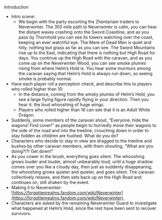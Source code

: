 Introduction
- Intro scene:
	- We begin with the party escorting the Zhentariam traders to Neverwinter. The 350 mile path to Neverwinter is calm, you can hear the distant waves crashing onto the Sword Coastline, and as you pass by Thornhold you can see its towers watching over the coast, keeping an ever watchful eye. The Mere of Dead Men is quiet and hilly, nothing but grass as far as you can see. The Sword Mountains rise up to the East, indicating that there is nothing but High Road for days. You continue up the High Road with the caravan, and as you come up on the Neverwinter Wood, you can see smoke plumes rising from where Helm’s Hold is. You hear some murmurs among the caravan saying that Helm’s Hold is always run down, so seeing smoke is probably normal. 
- Have each player roll a perception check, and describe this to players who rolled higher than 10:
	- In the distance, coming from the smoky plumes of Helm’s Hold, you see a large flying figure rapidly flying in your direction. Then you hear it: the loud whooshing of huge wings.
	- Players who rolled higher than 16 can see that it is an Adult White Dragon.
- Suddenly, some members of the caravan shout, “Everyone, hide the wagons! Find cover!” as people begin to hurriedly move their wagons to the side of the road and into the treeline, crouching down in order to stay hidden as children are hushed. What do you do?
- Characters who decide to stay in view are dragged to the treeline and bushes by other caravan members, with them shouting, “What are you doing?!?! Get down!”
- As you cower in the brush, everything goes silent. The whooshing grows louder and louder, almost unbearably loud, until a huge shadow comes over you like a cloudy day, then just as suddenly disappearing, the whooshing grows quieter and quieter, and goes silent. The caravan collectively relaxes, and then sets back up on the High Road and continues on, still shaken by the event.
- Making it to Neverwinter: [https://forgottenrealms.fandom.com/wiki/Neverwinter](https://forgottenrealms.fandom.com/wiki/Neverwinter) 
- Characters are asked by the remaining Neverwinter Guard to investigate what happened at Helm’s Hold, since the rest have been sent to recover survivors.